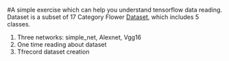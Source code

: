 #A simple exercise which can help you understand tensorflow data reading. 
Dataset is a subset of 17 Category Flower [Dataset](http://www.robots.ox.ac.uk/~vgg/data/flowers/17/), which includes 5 classes.

1. Three networks: simple_net, Alexnet, Vgg16
2. One time reading about dataset
3. Tfrecord dataset creation
